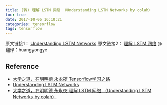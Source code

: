 ```yaml
---
title: (转) 理解 LSTM 网络 （Understanding LSTM Networks by colah）
toc: true
date: 2017-10-06 16:10:21
categories: tensorflow
tags: tensorflow
---
```


原文链接1： [Understanding LSTM Networks][2]
原文链接2： [理解 LSTM 网络][3] @翻译：huangyongye

<!-- more --> 


## Reference

- [大学之道，在明明德 永永夜 Tensorflow学习之路][1]
- [Understanding LSTM Networks][2]
- [大学之道，在明明德 永永夜 理解 LSTM 网络 （Understanding LSTM Networks by colah）][3]

[1]: https://blog.csdn.net/jerr__y/article/category/6747409
[2]: http://colah.github.io/posts/2015-08-Understanding-LSTMs/
[3]: https://blog.csdn.net/jerr__y/article/details/58598296
